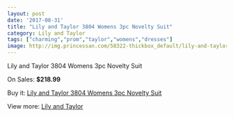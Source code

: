 ```yaml
---
layout: post
date: '2017-08-31'
title: "Lily and Taylor 3804 Womens 3pc Novelty Suit"
category: Lily and Taylor
tags: ["charming","prom","taylor","womens","dresses"]
image: http://img.princessan.com/58322-thickbox_default/lily-and-taylor-3804-womens-3pc-novelty-suit.jpg
---
```

Lily and Taylor 3804 Womens 3pc Novelty Suit

On Sales: **$218.99**
<a href="https://www.princessan.com/en/lily-and-taylor/25862-lily-and-taylor-3804-womens-3pc-novelty-suit.html"><amp-img layout="responsive" width="600" height="600" src="//img.princessan.com/58322-thickbox_default/lily-and-taylor-3804-womens-3pc-novelty-suit.jpg" alt="Lily and Taylor 3804 Womens 3pc Novelty Suit 0" /></a>
<a href="https://www.princessan.com/en/lily-and-taylor/25862-lily-and-taylor-3804-womens-3pc-novelty-suit.html"><amp-img layout="responsive" width="600" height="600" src="//img.princessan.com/58324-thickbox_default/lily-and-taylor-3804-womens-3pc-novelty-suit.jpg" alt="Lily and Taylor 3804 Womens 3pc Novelty Suit 1" /></a>
<a href="https://www.princessan.com/en/lily-and-taylor/25862-lily-and-taylor-3804-womens-3pc-novelty-suit.html"><amp-img layout="responsive" width="600" height="600" src="//img.princessan.com/58323-thickbox_default/lily-and-taylor-3804-womens-3pc-novelty-suit.jpg" alt="Lily and Taylor 3804 Womens 3pc Novelty Suit 2" /></a>

Buy it: [Lily and Taylor 3804 Womens 3pc Novelty Suit](https://www.princessan.com/en/lily-and-taylor/25862-lily-and-taylor-3804-womens-3pc-novelty-suit.html "Lily and Taylor 3804 Womens 3pc Novelty Suit")

View more: [Lily and Taylor](https://www.princessan.com/en/227-lily-and-taylor "Lily and Taylor")